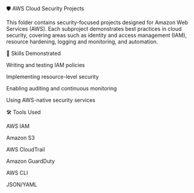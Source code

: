 🛡️ AWS Cloud Security Projects

This folder contains security-focused projects designed for Amazon Web Services (AWS). Each subproject demonstrates best practices in cloud security, covering areas such as identity and access management (IAM), resource hardening, logging and monitoring, and automation.

🧠 Skills Demonstrated

Writing and testing IAM policies

Implementing resource-level security

Enabling auditing and continuous monitoring

Using AWS-native security services

🛠 Tools Used

AWS IAM

Amazon S3

AWS CloudTrail

Amazon GuardDuty

AWS CLI

JSON/YAML
